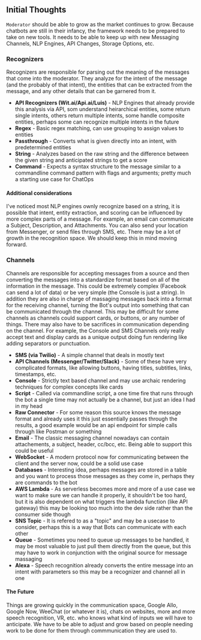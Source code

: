 ## Initial Thoughts

`Moderator` should be able to grow as the market continues to grow. Because chatbots are still in their infancy, the framework needs to be prepared to take on new tools. It needs to be able to keep up with new Messaging Channels, NLP Engines, API Changes, Storage Options, etc.


### Recognizers

Recognizers are responsible for parsing out the meaning of the messages that come into the moderator. They analyze for the intent of the message (and the probably of that intent), the entities that can be extracted from the message, and any other details that can be garnered from it.

 - **API Recognizers (Wit.ai/Api.ai/Luis)** - NLP Engines that already provide this analysis via API, som understand heirarchical entities, some return single intents, others return multiple intents, some handle composite entities, perhaps some can recognize multiple intents in the future
 - **Regex** - Basic regex matching, can use grouping to assign values to entities
 - **Passthrough** - Converts what is given directly into an intent, with predetermined entities
 - **String** - Analyzes based on the raw string and the difference between the given string and anticipated strings to get a score
 - **Command** - Expects a syntax structure to the message similar to a commandline command pattern with flags and arguments; pretty much a starting use case for ChatOps

#### Additional considerations

I've noticed most NLP engines ownly recognize based on a string, it is possible that intent, entity extraction, and scoring can be influenced by more complex parts of a message. For example, an email can communicate a Subject, Description, and Attachments. You can also send your location from Messenger, or send files through SMS, etc. There may be a lot of growth in the recognition space. We should keep this in mind moving forward.


### Channels

Channels are responsible for accepting messages from a source and then converting the messages into a standardize format based on all of the information in the message. This could be extremely complex (Facebook can send a lot of data) or be very simple (the Console is just a string). In addition they are also in charge of massaging messages back into a format for the receiving channel, turning the Bot's output into something that can be communicated through the channel. This may be difficult for some channels as channels could support cards, or buttons, or any number of things. There may also have to be sacrifices in communication depending on the channel. For example, the Console and SMS Channels only really accept text and display cards as a unique output doing fun rendering like adding separators or punctuation.

 - **SMS (via Twilio)** - A simple channel that deals in mostly text
 - **API Channels (Messenger/Twitter/Slack)** - Some of these have very complicated formats, like allowing buttons, having titles, subtitles, links, timestamps, etc.
 - **Console** - Strictly text based channel and may use archaic rendering techniques for complex concepts like cards
 - **Script** - Called via commandline script, a one time fire that runs through the bot a single time may not actually be a channel, but just an idea I had in my head
 - **Raw Connector** - For some reason this source knows the message format and already uses it this just essentially passes through the results, a good example would be an api endpoint for simple calls through like Postman or something
 - **Email** - The classic messaging channel nowadays can contain attachements, a subject, header, cc/bcc, etc. Being able to support this could be useful
 - **WebSocket** - A modern protocol now for communicating between the client and the server now, could be a solid use case
 - **Databases** - Interesting idea, perhaps messages are stored in a table and you want to process those messages as they come in, perhaps they are commands to the bot
 - **AWS Lambda** - As serverless becomes more and more of a use case we want to make sure we can handle it properly, it shouldn't be too hard, but it is also dependent on what triggers the lambda function (like API gateway) this may be looking too much into the dev side rather than the consumer side though
 - **SNS Topic** - It is refered to as a "topic" and may be a usecase to consider, perhaps this is a way that Bots can communicate with each other
 - **Queue** - Sometimes you need to queue up messages to be handled, it may be most valuable to just pull them directly from the queue, but this may have to work in conjunction with the original source for message massaging
 - **Alexa** - Speech recognition already converts the entire message into an intent with parameters so this may be a recognizer and channel all in one

#### The Future

Things are growing quickly in the communication space, Google Allo, Google Now, WeeChat (or whatever it is), chats on websites, more and more speech recognition, VR, etc. who knows what kind of inputs we will have to anticipate. We have to be able to adjust and grow based on people needing work to be done for them through commmunication they are used to.
